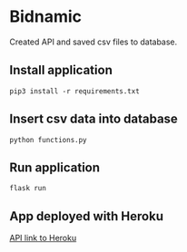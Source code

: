 # Bidnamic

Created API and saved csv files to database.

## Install application
```pip3 install -r requirements.txt```

## Insert csv data into database
```python functions.py```

## Run application
```flask run```

## App deployed with Heroku
[API link to Heroku](https://bidnamic.herokuapp.com/)

